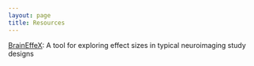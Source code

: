 ```yaml
---
layout: page
title: Resources
---
```

<a href="https://neuroprismlab.shinyapps.io/effect_size_shiny/">BrainEffeX</a>: A tool for exploring effect sizes in typical neuroimaging study designs
